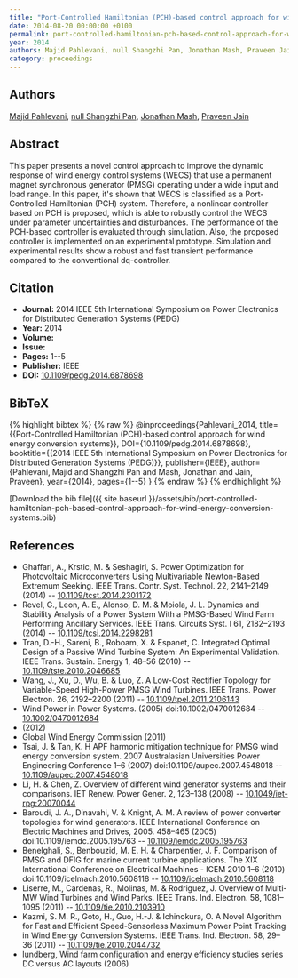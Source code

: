 ```yaml
---
title: "Port-Controlled Hamiltonian (PCH)-based control approach for wind energy conversion systems"
date: 2014-08-20 00:00:00 +0100
permalink: port-controlled-hamiltonian-pch-based-control-approach-for-wind-energy-conversion-systems
year: 2014
authors: Majid Pahlevani, null Shangzhi Pan, Jonathan Mash, Praveen Jain
category: proceedings
---
```

 
## Authors
[Majid Pahlevani](authors/majid-pahlevani), [null Shangzhi Pan](authors/shangzhi-pan), [Jonathan Mash](authors/jonathan-mash), [Praveen Jain](authors/praveen-jain)
 
## Abstract
This paper presents a novel control approach to improve the dynamic response of wind energy control systems (WECS) that use a permanent magnet synchronous generator (PMSG) operating under a wide input and load range. In this paper, it's shown that WECS is classified as a Port-Controlled Hamiltonian (PCH) system. Therefore, a nonlinear controller based on PCH is proposed, which is able to robustly control the WECS under parameter uncertainties and disturbances. The performance of the PCH-based controller is evaluated through simulation. Also, the proposed controller is implemented on an experimental prototype. Simulation and experimental results show a robust and fast transient performance compared to the conventional dq-controller.
 
## Citation
- **Journal:** 2014 IEEE 5th International Symposium on Power Electronics for Distributed Generation Systems (PEDG)
- **Year:** 2014
- **Volume:** 
- **Issue:** 
- **Pages:** 1--5
- **Publisher:** IEEE
- **DOI:** [10.1109/pedg.2014.6878698](https://doi.org/10.1109/pedg.2014.6878698)
 
## BibTeX
{% highlight bibtex %}
{% raw %}
@inproceedings{Pahlevani_2014,
  title={{Port-Controlled Hamiltonian (PCH)-based control approach for wind energy conversion systems}},
  DOI={10.1109/pedg.2014.6878698},
  booktitle={{2014 IEEE 5th International Symposium on Power Electronics for Distributed Generation Systems (PEDG)}},
  publisher={IEEE},
  author={Pahlevani, Majid and Shangzhi Pan and Mash, Jonathan and Jain, Praveen},
  year={2014},
  pages={1--5}
}
{% endraw %}
{% endhighlight %}
 
[Download the bib file]({{ site.baseurl }}/assets/bib/port-controlled-hamiltonian-pch-based-control-approach-for-wind-energy-conversion-systems.bib)
 
## References
- Ghaffari, A., Krstic, M. & Seshagiri, S. Power Optimization for Photovoltaic Microconverters Using Multivariable Newton-Based Extremum Seeking. IEEE Trans. Contr. Syst. Technol. 22, 2141–2149 (2014) -- [10.1109/tcst.2014.2301172](https://doi.org/10.1109/tcst.2014.2301172)
- Revel, G., Leon, A. E., Alonso, D. M. & Moiola, J. L. Dynamics and Stability Analysis of a Power System With a PMSG-Based Wind Farm Performing Ancillary Services. IEEE Trans. Circuits Syst. I 61, 2182–2193 (2014) -- [10.1109/tcsi.2014.2298281](https://doi.org/10.1109/tcsi.2014.2298281)
- Tran, D.-H., Sareni, B., Roboam, X. & Espanet, C. Integrated Optimal Design of a Passive Wind Turbine System: An Experimental Validation. IEEE Trans. Sustain. Energy 1, 48–56 (2010) -- [10.1109/tste.2010.2046685](https://doi.org/10.1109/tste.2010.2046685)
- Wang, J., Xu, D., Wu, B. & Luo, Z. A Low-Cost Rectifier Topology for Variable-Speed High-Power PMSG Wind Turbines. IEEE Trans. Power Electron. 26, 2192–2200 (2011) -- [10.1109/tpel.2011.2106143](https://doi.org/10.1109/tpel.2011.2106143)
- Wind Power in Power Systems. (2005) doi:10.1002/0470012684 -- [10.1002/0470012684](https://doi.org/10.1002/0470012684)
- (2012)
- Global Wind Energy Commission (2011)
- Tsai, J. & Tan, K. H APF harmonic mitigation technique for PMSG wind energy conversion system. 2007 Australasian Universities Power Engineering Conference 1–6 (2007) doi:10.1109/aupec.2007.4548018 -- [10.1109/aupec.2007.4548018](https://doi.org/10.1109/aupec.2007.4548018)
- Li, H. & Chen, Z. Overview of different wind generator systems and their comparisons. IET Renew. Power Gener. 2, 123–138 (2008) -- [10.1049/iet-rpg:20070044](https://doi.org/10.1049/iet-rpg:20070044)
- Baroudi, J. A., Dinavahi, V. & Knight, A. M. A review of power converter topologies for wind generators. IEEE International Conference on Electric Machines and Drives, 2005. 458–465 (2005) doi:10.1109/iemdc.2005.195763 -- [10.1109/iemdc.2005.195763](https://doi.org/10.1109/iemdc.2005.195763)
- Benelghali, S., Benbouzid, M. E. H. & Charpentier, J. F. Comparison of PMSG and DFIG for marine current turbine applications. The XIX International Conference on Electrical Machines - ICEM 2010 1–6 (2010) doi:10.1109/icelmach.2010.5608118 -- [10.1109/icelmach.2010.5608118](https://doi.org/10.1109/icelmach.2010.5608118)
- Liserre, M., Cardenas, R., Molinas, M. & Rodriguez, J. Overview of Multi-MW Wind Turbines and Wind Parks. IEEE Trans. Ind. Electron. 58, 1081–1095 (2011) -- [10.1109/tie.2010.2103910](https://doi.org/10.1109/tie.2010.2103910)
- Kazmi, S. M. R., Goto, H., Guo, H.-J. & Ichinokura, O. A Novel Algorithm for Fast and Efficient Speed-Sensorless Maximum Power Point Tracking in Wind Energy Conversion Systems. IEEE Trans. Ind. Electron. 58, 29–36 (2011) -- [10.1109/tie.2010.2044732](https://doi.org/10.1109/tie.2010.2044732)
- lundberg, Wind farm configuration and energy efficiency studies series DC versus AC layouts (2006)

